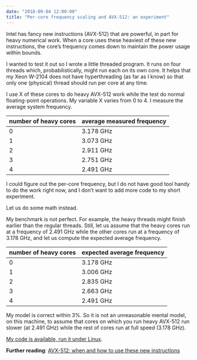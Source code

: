 ```yaml
---
date: "2018-09-04 12:00:00"
title: "Per-core frequency scaling and AVX-512: an experiment"
---
```




Intel has fancy new instructions (AVX-512) that are powerful, in part for heavy numerical work. When a core uses these heaviest of these new instructions, the core&rsquo;s frequency comes down to maintain the power usage within bounds.

I wanted to test it out so I wrote a little threaded program. It runs on four threads which, probabilistically, might run each on its own core. It helps that my Xeon W-2104 does not have hyperthreading (as far as I know) so that only one (physical) thread should run per core at any time.

I use X of these cores to do heavy AVX-512 work while the test do normal floating-point operations. My variable X varies from 0 to 4. I measure the average system frequency.

number of heavy cores    |average measured frequency |
-------------------------|-------------------------|
0                        |3.178 GHz                |
1                        |3.073 GHz                |
2                        |2.911 GHz                |
3                        |2.751 GHz                |
4                        |2.491 GHz                |


I could figure out the per-core frequency, but I do not have good tool handy to do the work right now, and I don&rsquo;t want to add more code to my short experiment. 

Let us do some math instead.

My benchmark is not perfect. For example, the heavy threads might finish earlier than the regular threads. Still, let us assume that the heavy cores run at a frequency of 2.491 GHz while the other cores run at a frequency of 3.178 GHz, and let us compute the expected average frequency.

number of heavy cores    |expected average frequency |
-------------------------|-------------------------|
0                        |3.178 GHz                |
1                        |3.006 GHz                |
2                        |2.835 GHz                |
3                        |2.663 GHz                |
4                        |2.491 GHz                |


My model is correct within 3%. So it is not an unreasonable mental model, on this machine, to assume that cores on which you run heavy AVX-512 run slower (at 2.491 GHz) while the rest of cores run at full speed (3.178 GHz).

[My code is available, run it under Linux](https://github.com/lemire/Code-used-on-Daniel-Lemire-s-blog/tree/master/2018/09/04).

__Further reading__: [AVX-512: when and how to use these new instructions](/lemire/blog/2018/09/07/avx-512-when-and-how-to-use-these-new-instructions/)

